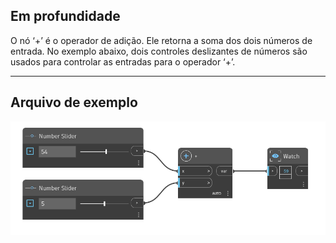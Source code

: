 ## Em profundidade
O nó ‘+’ é o operador de adição. Ele retorna a soma dos dois números de entrada. No exemplo abaixo, dois controles deslizantes de números são usados para controlar as entradas para o operador ‘+’.
___
## Arquivo de exemplo

![+](./+_img.jpg)
